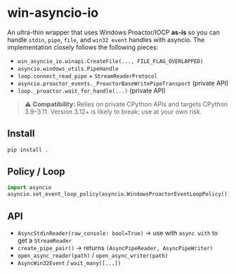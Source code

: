 # win-asyncio-io

An ultra-thin wrapper that uses Windows Proactor/IOCP **as-is** so you can
handle `stdin`, `pipe`, `file`, and `win32 event` handles with asyncio. The
implementation closely follows the following pieces:

- `win_asyncio_io.winapi.CreateFile(..., FILE_FLAG_OVERLAPPED)`
- `asyncio.windows_utils.PipeHandle`
- `loop.connect_read_pipe` + `StreamReaderProtocol`
- `asyncio.proactor_events._ProactorBaseWritePipeTransport` (private API)
- `loop._proactor.wait_for_handle(...)` (private API)

> ⚠️ **Compatibility:** Relies on private CPython APIs and targets CPython
> 3.9–3.11. Version 3.12+ is likely to break; use at your own risk.

## Install

```bash
pip install .
```

## Policy / Loop

```python
import asyncio
asyncio.set_event_loop_policy(asyncio.WindowsProactorEventLoopPolicy())
```

## API

* `AsyncStdinReader(raw_console: bool=True)` → use with `async with` to get a
  `StreamReader`
* `create_pipe_pair()` → returns `(AsyncPipeReader, AsyncPipeWriter)`
* `open_async_reader(path)` / `open_async_writer(path)`
* `AsyncWin32Event` / `wait_many([...])`
